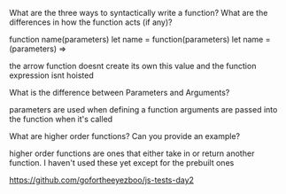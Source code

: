What are the three ways to syntactically write a function? What are the differences in how the function acts (if any)?

function name(parameters)
let name = function(parameters)
let name = (parameters) =>

the arrow function doesnt create its own this value and the function expression isnt hoisted

What is the difference between Parameters and Arguments?

parameters are used when defining a function arguments are passed into the function when it's called

What are higher order functions? Can you provide an example?

higher order functions are ones that either take in or return another function. I haven't used these yet except for the prebuilt ones

https://github.com/gofortheeyezboo/js-tests-day2